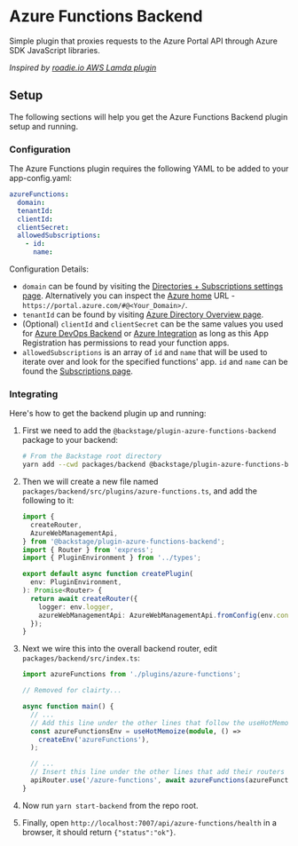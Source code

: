# Azure Functions Backend

Simple plugin that proxies requests to the Azure Portal API through Azure SDK JavaScript libraries.

_Inspired by [roadie.io AWS Lamda plugin](https://roadie.io/backstage/plugins/aws-lambda/)_

## Setup

The following sections will help you get the Azure Functions Backend plugin setup and running.

### Configuration

The Azure Functions plugin requires the following YAML to be added to your app-config.yaml:

```yaml
azureFunctions:
  domain:
  tenantId:
  clientId:
  clientSecret:
  allowedSubscriptions:
    - id:
      name:
```

Configuration Details:

- `domain` can be found by visiting the [Directories + Subscriptions settings page](https://portal.azure.com/#settings/directory). Alternatively you can inspect the [Azure home](https://portal.azure.com/#home) URL - `https://portal.azure.com/#@<Your_Domain>/`.
- `tenantId` can be found by visiting [Azure Directory Overview page](https://portal.azure.com/#blade/Microsoft_AAD_IAM/ActiveDirectoryMenuBlade).
- (Optional) `clientId` and `clientSecret` can be the same values you used for [Azure DevOps Backend](https://github.com/backstage/backstage/tree/master/plugins/azure-devops-backend) or [Azure Integration](https://backstage.io/docs/integrations/azure/org#app-registration) as long as this App Registration has permissions to read your function apps.
- `allowedSubscriptions` is an array of `id` and `name` that will be used to iterate over and look for the specified functions' app. `id` and `name` can be found the [Subscriptions page](https://portal.azure.com/#view/Microsoft_Azure_Billing/SubscriptionsBlade).

### Integrating

Here's how to get the backend plugin up and running:

1. First we need to add the `@backstage/plugin-azure-functions-backend` package to your backend:

   ```sh
   # From the Backstage root directory
   yarn add --cwd packages/backend @backstage/plugin-azure-functions-backend
   ```

2. Then we will create a new file named `packages/backend/src/plugins/azure-functions.ts`, and add the following to it:

   ```ts
   import {
     createRouter,
     AzureWebManagementApi,
   } from '@backstage/plugin-azure-functions-backend';
   import { Router } from 'express';
   import { PluginEnvironment } from '../types';

   export default async function createPlugin(
     env: PluginEnvironment,
   ): Promise<Router> {
     return await createRouter({
       logger: env.logger,
       azureWebManagementApi: AzureWebManagementApi.fromConfig(env.config),
     });
   }
   ```

3. Next we wire this into the overall backend router, edit `packages/backend/src/index.ts`:

   ```ts
   import azureFunctions from './plugins/azure-functions';

   // Removed for clairty...

   async function main() {
     // ...
     // Add this line under the other lines that follow the useHotMemoize pattern
     const azureFunctionsEnv = useHotMemoize(module, () =>
       createEnv('azureFunctions'),
     );

     // ...
     // Insert this line under the other lines that add their routers to apiRouter in the same way
     apiRouter.use('/azure-functions', await azureFunctions(azureFunctionsEnv));
   }
   ```

4. Now run `yarn start-backend` from the repo root.

5. Finally, open `http://localhost:7007/api/azure-functions/health` in a browser, it should return `{"status":"ok"}`.
